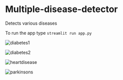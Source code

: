 # Multiple-disease-detector

Detects various diseases

To run the app type `streamlit run app.py`

![diabetes1](https://github.com/aasthaaaa7/Multiple-disease-detector/assets/97506205/d2feccf4-7507-4ca4-987b-36697d0a07e9)

![diabetes2](https://github.com/aasthaaaa7/Multiple-disease-detector/assets/97506205/1a634ffa-235d-48d4-aa8a-a67c6c441641)

![heartdisease](https://github.com/aasthaaaa7/Multiple-disease-detector/assets/97506205/d02a8854-3f4c-49e7-b9a4-f3b1fcdd3e51)

![parkinsons](https://github.com/aasthaaaa7/Multiple-disease-detector/assets/97506205/a667cb19-5c22-4023-b130-4758658ce22f)
